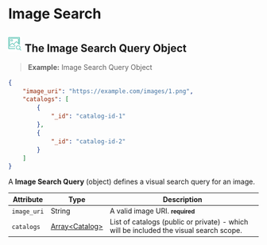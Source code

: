 
# Image Search

## <img src="images/image-search_icon.png" alt="image-search_icon" width="28px" height="auto"> The Image Search Query Object

> **Example:** Image Search Query Object

```json
{
	"image_uri": "https://example.com/images/1.png",
	"catalogs": [
	    {
	        "_id": "catalog-id-1"
	    },
	    {
	        "_id": "catalog-id-2"
	    }
	]
}
```

A **Image Search Query** (object) defines a visual search query for an image.

Attribute 		| Type 									| Description
------- 		| -------								| -------
`image_uri` 	| String								| A valid image URI. **<small>required</small>**
`catalogs` 		| [Array&lt;Catalog&gt;](#catalog)		| List of catalogs (public or private) - which will be included the visual search scope.
